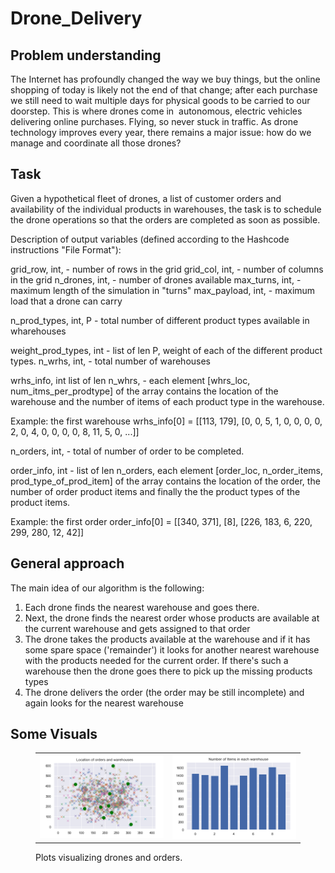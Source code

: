 # Drone_Delivery

## Problem understanding
The Internet has profoundly changed the way we buy things, but the online shopping of today is likely not the end of that change; after each purchase we still need to wait multiple days for physical goods to be carried to our doorstep. This is where drones come in ­ autonomous, electric vehicles delivering online purchases. Flying, so never stuck in traffic. As drone technology improves every year, there remains a major issue: how do we manage and coordinate all those drones?

## Task
Given a hypothetical fleet of drones, a list of customer orders and availability of the individual products in warehouses, the task is to schedule the drone operations so that the orders are completed as soon as possible.

Description of output variables (defined according to the Hashcode instructions "File Format"):

grid_row, int, - number of rows in the grid
grid_col, int, - number of columns in the grid
n_drones, int, - number of drones available
max_turns, int, - maximum length of the simulation in "turns"
max_payload, int, - maximum load that a drone can carry

n_prod_types, int, P - total number of different product types available in wharehouses

weight_prod_types, int - list of len P, weight of each of the different product types.
n_wrhs, int, - total number of warehouses

wrhs_info, int list of len n_whrs, - each element [whrs_loc, num_itms_per_prodtype] of the array contains the location of the warehouse and the number of items of each product type in the warehouse.

Example: the first warehouse wrhs_info[0] = [[113, 179], [0, 0, 5, 1, 0, 0, 0, 0, 2, 0, 4, 0, 0, 0, 0, 8, 11, 5, 0, ...]]

n_orders, int, - total of number of order to be completed.

order_info, int - list of len n_orders, each element [order_loc, n_order_items, prod_type_of_prod_item] of the array contains the location of the order, the number of order product items and finally the the product types of the product items.

Example: the first order order_info[0] = [[340, 371], [8], [226, 183, 6, 220, 299, 280, 12, 42]]

## General approach
The main idea of our algorithm is the following: 
<ol>
  <li>Each drone finds the nearest warehouse and goes there.</li>
  <li>Next, the drone finds the nearest order whose products are available at the current warehouse and gets assigned to that order</li> 
  <li>The drone takes the products available at the warehouse and if it has some spare space ('remainder') it looks for another nearest warehouse with the products needed for the current order. If there's such a warehouse then the drone goes there to pick up the missing products types </li>
  <li>The drone delivers the order (the order may be still incomplete) and again looks for the nearest warehouse</li>
</ol>

## Some Visuals

<figure class="half">
  <table>
    <tr>
      <td>
        <img src="https://github.com/aryanmsr/Drone_Delivery/blob/main/Screen%20Shot%202022-01-13%20at%2012.16.45%20AM.png" alt="fig1" width = 500>
      </td>
      <td>
        <img src="https://github.com/aryanmsr/Drone_Delivery/blob/main/Screen%20Shot%202022-01-13%20at%2012.17.04%20AM.png" alt="fig2" width = 500>
      </td>
    </tr>
  </table>
  <figcaption>Plots visualizing drones and orders.</figcaption>
</figure>
